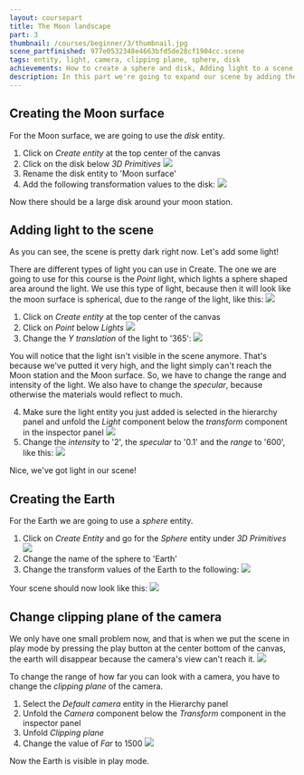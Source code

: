 ```yaml
---
layout: coursepart
title: The Moon landscape
part: 3
thumbnail: /courses/beginner/3/thumbnail.jpg
scene_partfinished: 977e0532348e4663bfd5de28cf1904cc.scene
tags: entity, light, camera, clipping plane, sphere, disk
achievements: How to create a sphere and disk, Adding light to a scene, Clipping plane of the camera
description: In this part we're going to expand our scene by adding the Moon surface and the Earth. Also, we are going to add light to our scene. You'll see in the scene below that the surface and the Earth don't look like a Moon surface or the Earth yet, but we will add the textures of the Moon surface and the Earth in the next part.
---
```


## Creating the Moon surface

For the Moon surface, we are going to use the *disk* entity.

1. Click on *Create entity* at the top center of the canvas
2. Click on the disk below *3D Primitives* 
![](diskentity.jpg)
3. Rename the disk entity to 'Moon surface'
4. Add the following transformation values to the disk:
![](surfacetransform.jpg)

Now there should be a large disk around your moon station.

## Adding light to the scene

As you can see, the scene is pretty dark right now. Let's add some light!

There are different types of light you can use in Create. The one we are going to use for this course is the *Point* light, which lights a sphere shaped area around the light. We use this type of light, because then it will look like the moon surface is spherical, due to the range of the light, like this:
![](lightreach.jpg)

1. Click on *Create entity* at the top center of the canvas
2. Click on *Point* below *Lights*
![](addpointlight.jpg)
3. Change the *Y translation* of the light to '365':
![](lighttransformvalues.jpg)

You will notice that the light isn't visible in the scene anymore. That's because we've putted it very high, and the light simply can't reach the Moon station and the Moon surface. So, we have to change the range and intensity of the light. We also have to change the *specular*, because otherwise the materials would reflect to much.

4. Make sure the light entity you just added is selected in the hierarchy panel and unfold the *Light* component below the *transform* component in the inspector panel
![](openlightcomponent.gif)
5. Change the *intensity* to '2', the *specular* to '0.1' and the *range* to '600', like this:
![](lightvalues.jpg)

Nice, we've got light in our scene!

## Creating the Earth

For the Earth we are going to use a *sphere* entity.

1. Click on *Create Entity* and go for the *Sphere* entity under *3D Primitives*
![](sphereentity.jpg)
2. Change the name of the sphere to 'Earth'
3. Change the transform values of the Earth to the following:
![](earthtransformvalues.jpg)

Your scene should now look like this:
![](addedearth.jpg)

## Change clipping plane of the camera

We only have one small problem now, and that is when we put the scene in play mode by pressing the play button at the center bottom of the canvas, the earth will disappear because the camera's view can't reach it.
![](playbutton.jpg)

To change the range of how far you can look with a camera, you have to change the *clipping plane* of the camera.

1. Select the *Default camera* entity in the Hierarchy panel
2. Unfold the *Camera* component below the *Transform* component in the inspector panel
3. Unfold *Clipping plane*
4. Change the value of *Far* to 1500
![](clippingplane.gif)


Now the Earth is visible in play mode.
